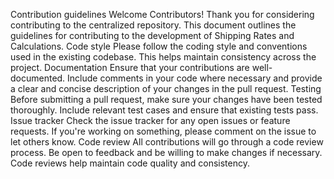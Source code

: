 Contribution guidelines
Welcome Contributors!
Thank you for considering contributing to the centralized repository. This document outlines the guidelines for contributing to the development of Shipping Rates and Calculations.
Code style
Please follow the coding style and conventions used in the existing codebase. This helps maintain consistency across the project.
Documentation
Ensure that your contributions are well-documented. Include comments in your code where necessary and provide a clear and concise description of your changes in the pull request.
Testing
Before submitting a pull request, make sure your changes have been tested thoroughly. Include relevant test cases and ensure that existing tests pass.
Issue tracker
Check the issue tracker for any open issues or feature requests. If you're working on something, please comment on the issue to let others know.
Code review
All contributions will go through a code review process. Be open to feedback and be willing to make changes if necessary. Code reviews help maintain code quality and consistency.

